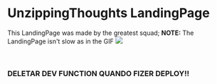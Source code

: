 # UnzippingThoughts LandingPage
This LandingPage was made by the greatest squad;
**NOTE:** The LandingPage isn't slow as in the GIF
<img src="./assets/lp_giphy.gif"/>

<br>

### DELETAR DEV FUNCTION QUANDO FIZER DEPLOY!!